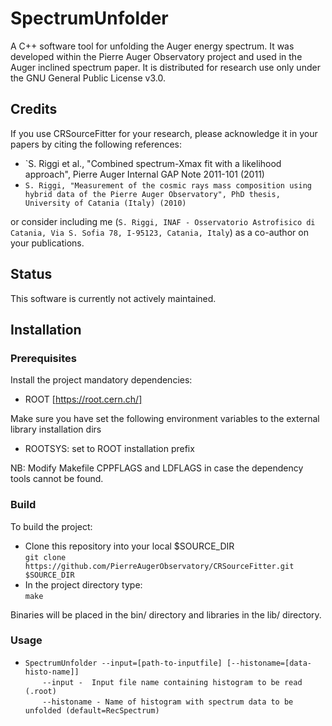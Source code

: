 # SpectrumUnfolder
A C++ software tool for unfolding the Auger energy spectrum. It was developed within the Pierre Auger Observatory project and used in the Auger inclined spectrum paper. It is distributed for research use only under the GNU General Public License v3.0.

## **Credits**
If you use CRSourceFitter for your research, please acknowledge it in your papers by citing the following references:

* `S. Riggi et al., "Combined spectrum-Xmax fit with a likelihood approach", Pierre Auger Internal GAP Note 2011-101 (2011)
* `S. Riggi, "Measurement of the cosmic rays mass composition using hybrid data of the Pierre Auger Observatory", PhD thesis, University of Catania (Italy) (2010)`

or consider including me (`S. Riggi, INAF - Osservatorio Astrofisico di Catania, Via S. Sofia 78, I-95123, Catania, Italy`)
as a co-author on your publications.

## **Status**
This software is currently not actively maintained.

## **Installation**  

### **Prerequisites**
Install the project mandatory dependencies:  
* ROOT [https://root.cern.ch/]

Make sure you have set the following environment variables to the external library installation dirs 
* ROOTSYS: set to ROOT installation prefix

NB: Modify Makefile CPPFLAGS and LDFLAGS in case the dependency tools cannot be found.

### **Build**
To build the project:

* Clone this repository into your local $SOURCE_DIR    
  ```git clone https://github.com/PierreAugerObservatory/CRSourceFitter.git $SOURCE_DIR```    
* In the project directory type:    
  ```make```  

Binaries will be placed in the bin/ directory and libraries in the lib/ directory.

### **Usage**
* ```SpectrumUnfolder --input=[path-to-inputfile] [--histoname=[data-histo-name]]```       
&nbsp;&nbsp;&nbsp;&nbsp;&nbsp;&nbsp;&nbsp;```--input -  Input file name containing histogram to be read (.root)```     
&nbsp;&nbsp;&nbsp;&nbsp;&nbsp;&nbsp;&nbsp;```--histoname - Name of histogram with spectrum data to be unfolded (default=RecSpectrum)```  
